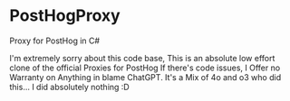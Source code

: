 # PostHogProxy
Proxy for PostHog in C#

I'm extremely sorry about this code base, This is an absolute low effort clone of the official Proxies for PostHog
If there's code issues, I Offer no Warranty on Anything in blame ChatGPT. 
It's a Mix of 4o and o3 who did this... I did absolutely nothing :D
